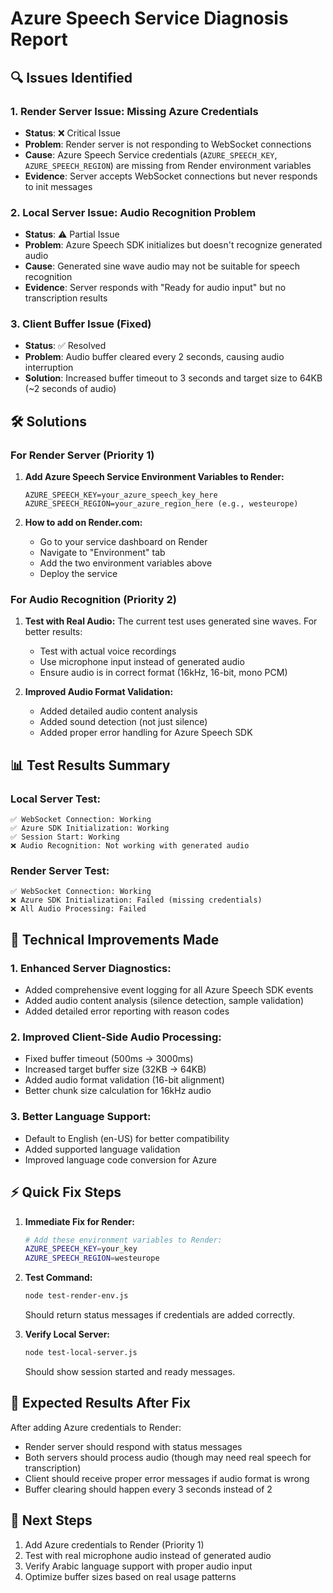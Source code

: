 # Azure Speech Service Diagnosis Report

## 🔍 Issues Identified

### 1. **Render Server Issue: Missing Azure Credentials**
- **Status**: ❌ Critical Issue
- **Problem**: Render server is not responding to WebSocket connections
- **Cause**: Azure Speech Service credentials (`AZURE_SPEECH_KEY`, `AZURE_SPEECH_REGION`) are missing from Render environment variables
- **Evidence**: Server accepts WebSocket connections but never responds to init messages

### 2. **Local Server Issue: Audio Recognition Problem**
- **Status**: ⚠️ Partial Issue
- **Problem**: Azure Speech SDK initializes but doesn't recognize generated audio
- **Cause**: Generated sine wave audio may not be suitable for speech recognition
- **Evidence**: Server responds with "Ready for audio input" but no transcription results

### 3. **Client Buffer Issue (Fixed)**
- **Status**: ✅ Resolved
- **Problem**: Audio buffer cleared every 2 seconds, causing audio interruption
- **Solution**: Increased buffer timeout to 3 seconds and target size to 64KB (~2 seconds of audio)

## 🛠️ Solutions

### For Render Server (Priority 1)

1. **Add Azure Speech Service Environment Variables to Render:**
   ```
   AZURE_SPEECH_KEY=your_azure_speech_key_here
   AZURE_SPEECH_REGION=your_azure_region_here (e.g., westeurope)
   ```

2. **How to add on Render.com:**
   - Go to your service dashboard on Render
   - Navigate to "Environment" tab
   - Add the two environment variables above
   - Deploy the service

### For Audio Recognition (Priority 2)

1. **Test with Real Audio:**
   The current test uses generated sine waves. For better results:
   - Test with actual voice recordings
   - Use microphone input instead of generated audio
   - Ensure audio is in correct format (16kHz, 16-bit, mono PCM)

2. **Improved Audio Format Validation:**
   - Added detailed audio content analysis
   - Added sound detection (not just silence)
   - Added proper error handling for Azure Speech SDK

## 📊 Test Results Summary

### Local Server Test:
```
✅ WebSocket Connection: Working
✅ Azure SDK Initialization: Working  
✅ Session Start: Working
❌ Audio Recognition: Not working with generated audio
```

### Render Server Test:
```
✅ WebSocket Connection: Working
❌ Azure SDK Initialization: Failed (missing credentials)
❌ All Audio Processing: Failed
```

## 🔧 Technical Improvements Made

### 1. Enhanced Server Diagnostics:
- Added comprehensive event logging for all Azure Speech SDK events
- Added audio content analysis (silence detection, sample validation)
- Added detailed error reporting with reason codes

### 2. Improved Client-Side Audio Processing:
- Fixed buffer timeout (500ms → 3000ms)
- Increased target buffer size (32KB → 64KB)
- Added audio format validation (16-bit alignment)
- Better chunk size calculation for 16kHz audio

### 3. Better Language Support:
- Default to English (en-US) for better compatibility
- Added supported language validation
- Improved language code conversion for Azure

## ⚡ Quick Fix Steps

1. **Immediate Fix for Render:**
   ```bash
   # Add these environment variables to Render:
   AZURE_SPEECH_KEY=your_key
   AZURE_SPEECH_REGION=westeurope
   ```

2. **Test Command:**
   ```bash
   node test-render-env.js
   ```
   Should return status messages if credentials are added correctly.

3. **Verify Local Server:**
   ```bash
   node test-local-server.js
   ```
   Should show session started and ready messages.

## 🎯 Expected Results After Fix

After adding Azure credentials to Render:
- Render server should respond with status messages
- Both servers should process audio (though may need real speech for transcription)
- Client should receive proper error messages if audio format is wrong
- Buffer clearing should happen every 3 seconds instead of 2

## 📝 Next Steps

1. Add Azure credentials to Render (Priority 1)
2. Test with real microphone audio instead of generated audio
3. Verify Arabic language support with proper audio input
4. Optimize buffer sizes based on real usage patterns 